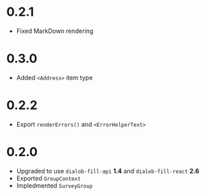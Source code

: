 # 0.2.1

* Fixed MarkDown rendering

# 0.3.0

* Added `<Address>` item type

# 0.2.2

* Export `renderErrors()` and `<ErrorHelperText>` 

# 0.2.0

* Upgraded to use `dialob-fill-api` **1.4** and `dialob-fill-react` **2.6**
* Exported `GroupContext` 
* Impledmented `SurveyGroup`
